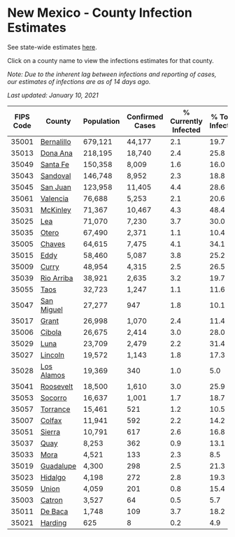 # New Mexico - County Infection Estimates

See state-wide estimates [here](/infections/us-nm).

Click on a county name to view the infections estimates for that county.

*Note: Due to the inherent lag between infections and reporting of cases, our estimates of infections are as of 14 days ago.*

*Last updated: January 10, 2021*

|   FIPS Code |                   County |   Population |   Confirmed Cases |   % Currently Infected |   % Total Infected |
|-------------|--------------------------|--------------|-------------------|------------------------|--------------------|
|       35001 | [Bernalillo](bernalillo) |      679,121 |            44,177 |                    2.1 |               19.7 |
|       35013 |     [Dona Ana](dona-ana) |      218,195 |            18,740 |                    2.4 |               25.8 |
|       35049 |     [Santa Fe](santa-fe) |      150,358 |             8,009 |                    1.6 |               16.0 |
|       35043 |     [Sandoval](sandoval) |      146,748 |             8,952 |                    2.3 |               18.8 |
|       35045 |     [San Juan](san-juan) |      123,958 |            11,405 |                    4.4 |               28.6 |
|       35061 |     [Valencia](valencia) |       76,688 |             5,253 |                    2.1 |               20.6 |
|       35031 |     [McKinley](mckinley) |       71,367 |            10,467 |                    4.3 |               48.4 |
|       35025 |               [Lea](lea) |       71,070 |             7,230 |                    3.7 |               30.0 |
|       35035 |           [Otero](otero) |       67,490 |             2,371 |                    1.1 |               10.4 |
|       35005 |         [Chaves](chaves) |       64,615 |             7,475 |                    4.1 |               34.1 |
|       35015 |             [Eddy](eddy) |       58,460 |             5,087 |                    3.8 |               25.2 |
|       35009 |           [Curry](curry) |       48,954 |             4,315 |                    2.5 |               26.5 |
|       35039 | [Rio Arriba](rio-arriba) |       38,921 |             2,635 |                    3.2 |               19.7 |
|       35055 |             [Taos](taos) |       32,723 |             1,247 |                    1.1 |               11.6 |
|       35047 | [San Miguel](san-miguel) |       27,277 |               947 |                    1.8 |               10.1 |
|       35017 |           [Grant](grant) |       26,998 |             1,070 |                    2.4 |               11.4 |
|       35006 |         [Cibola](cibola) |       26,675 |             2,414 |                    3.0 |               28.0 |
|       35029 |             [Luna](luna) |       23,709 |             2,479 |                    2.2 |               31.4 |
|       35027 |       [Lincoln](lincoln) |       19,572 |             1,143 |                    1.8 |               17.3 |
|       35028 | [Los Alamos](los-alamos) |       19,369 |               340 |                    1.0 |                5.0 |
|       35041 |   [Roosevelt](roosevelt) |       18,500 |             1,610 |                    3.0 |               25.9 |
|       35053 |       [Socorro](socorro) |       16,637 |             1,001 |                    1.7 |               18.7 |
|       35057 |     [Torrance](torrance) |       15,461 |               521 |                    1.2 |               10.5 |
|       35007 |         [Colfax](colfax) |       11,941 |               592 |                    2.2 |               14.2 |
|       35051 |         [Sierra](sierra) |       10,791 |               617 |                    2.6 |               16.8 |
|       35037 |             [Quay](quay) |        8,253 |               362 |                    0.9 |               13.1 |
|       35033 |             [Mora](mora) |        4,521 |               133 |                    2.3 |                8.5 |
|       35019 |   [Guadalupe](guadalupe) |        4,300 |               298 |                    2.5 |               21.3 |
|       35023 |       [Hidalgo](hidalgo) |        4,198 |               272 |                    2.8 |               19.3 |
|       35059 |           [Union](union) |        4,059 |               201 |                    0.8 |               15.4 |
|       35003 |         [Catron](catron) |        3,527 |                64 |                    0.5 |                5.7 |
|       35011 |       [De Baca](de-baca) |        1,748 |               109 |                    3.7 |               18.2 |
|       35021 |       [Harding](harding) |          625 |                 8 |                    0.2 |                4.9 |